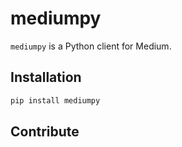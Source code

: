 # mediumpy
`mediumpy` is a Python client for Medium.

## Installation
```bash
pip install mediumpy
```

## Contribute
